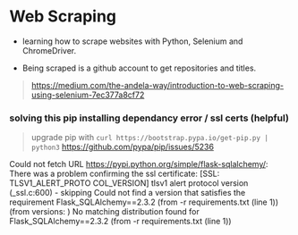 # Web Scraping

- learning how to scrape websites with Python, Selenium and ChromeDriver. 

- Being scraped is a github account to get repositories and titles.

> https://medium.com/the-andela-way/introduction-to-web-scraping-using-selenium-7ec377a8cf72

### solving this pip installing dependancy error / ssl certs (helpful)
> upgrade pip with `curl https://bootstrap.pypa.io/get-pip.py | python3`
> https://github.com/pypa/pip/issues/5236

Could not fetch URL https://pypi.python.org/simple/flask-sqlalchemy/: There was a problem confirming the ssl certificate: [SSL: TLSV1_ALERT_PROTO
COL_VERSION] tlsv1 alert protocol version (_ssl.c:600) - skipping
  Could not find a version that satisfies the requirement Flask_SQLAlchemy==2.3.2 (from -r requirements.txt (line 1)) (from versions: )
No matching distribution found for Flask_SQLAlchemy==2.3.2 (from -r requirements.txt (line 1))

